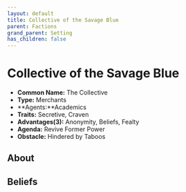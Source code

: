 ```yaml
---
layout: default
title: Collective of the Savage Blue
parent: Factions
grand_parent: Setting
has_children: false
---
```


# Collective of the Savage Blue

- **Common Name:** The Collective
- **Type:** Merchants
- **Agents:**Academics
- **Traits:** Secretive, Craven
- **Advantages(3):** Anonymity, Beliefs, Fealty
- **Agenda:** Revive Former Power
- **Obstacle:** Hindered by Taboos

## About

## Beliefs
